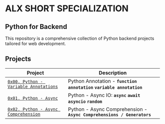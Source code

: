 # ALX SHORT SPECIALIZATION

## Python for Backend

This repository is a comprehensive collection of Python backend projects tailored for web development.

## Projects

| Project                                                                      | Description                                                             |
|------------------------------------------------------------------------------|-------------------------------------------------------------------------|
| [`0x00. Python - Variable Annotations`](./0x00-python_variable_annotations/) | Python Annotation - **`function annotation`** **`variable annotation`** |
| [`0x01. Python - Async`](./0x01-python_async_function/)                      | Python - Async IO:  **`async`** **`await`** **`asyncio`** **`random`**  |
| [`0x02. Python - Async Comprehension`](./0x02-python_async_comprehension/)   | Python - Async Comprehension - **`Async Comprehensions / Generators`**  |
